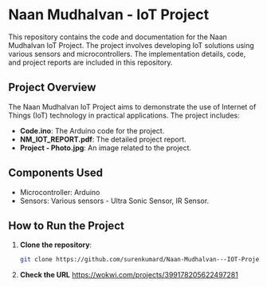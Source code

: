 # Naan Mudhalvan - IoT Project

This repository contains the code and documentation for the Naan Mudhalvan IoT Project. The project involves developing IoT solutions using various sensors and microcontrollers. The implementation details, code, and project reports are included in this repository.

## Project Overview

The Naan Mudhalvan IoT Project aims to demonstrate the use of Internet of Things (IoT) technology in practical applications. The project includes:

- **Code.ino**: The Arduino code for the project.
- **NM_IOT_REPORT.pdf**: The detailed project report.
- **Project - Photo.jpg**: An image related to the project.

## Components Used

- Microcontroller: Arduino
- Sensors: Various sensors - Ultra Sonic Sensor, IR Sensor.

## How to Run the Project

1. **Clone the repository**:
   ```sh
   git clone https://github.com/surenkumard/Naan-Mudhalvan---IOT-Project.git

2. **Check the URL**
   https://wokwi.com/projects/399178205622497281
